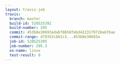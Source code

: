 ```yaml
---
layout: travis-job
travis:
  branch: master
  build-id: 528525392
  build-number: 295
  commit: 453b0e30693adabf8658febd4223179728a67bae
  commit-range: d79352cbb2c3...453b0e30693a
  job-id: 528525395
  job-number: 295.3
  os-name: linux
  test-result: 0
---
```

